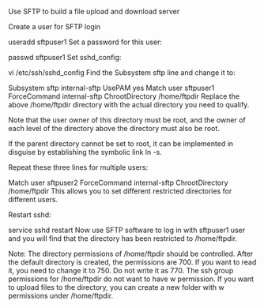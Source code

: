 Use SFTP to build a file upload and download server

Create a user for SFTP login

useradd sftpuser1
Set a password for this user:

passwd sftpuser1
Set sshd_config:

vi /etc/ssh/sshd_config
Find the Subsystem sftp line and change it to:

Subsystem sftp internal-sftp
UsePAM yes
Match user sftpuser1
ForceCommand internal-sftp
ChrootDirectory /home/ftpdir
Replace the above /home/ftpdir directory with the actual directory you need to qualify.

Note that the user owner of this directory must be root, and the owner of each level of the directory above the directory must also be root.

If the parent directory cannot be set to root, it can be implemented in disguise by establishing the symbolic link ln -s.

Repeat these three lines for multiple users:

Match user sftpuser2
ForceCommand internal-sftp
ChrootDirectory /home/ftpdir
This allows you to set different restricted directories for different users.

Restart sshd:

service sshd restart
Now use SFTP software to log in with sftpuser1 user and you will find that the directory has been restricted to /home/ftpdir.

Note: The directory permissions of /home/ftpdir should be controlled. After the default directory is created, the permissions are 700. If you want to read it, you need to change it to 750. Do not write it as 770. The ssh group permissions for /home/ftpdir do not want to have w permission. If you want to upload files to the directory, you can create a new folder with w permissions under /home/ftpdir.
